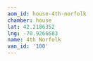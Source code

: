 ```yaml
---
aom_id: house-4th-norfolk
chamber: house
lat: 42.2186352
lng: -70.9266683
name: 4th Norfolk
van_id: '100'
---
```

